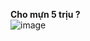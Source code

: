 **Cho mựn 5 trịu ?** <br>
![image](https://github.com/Wezg/Wezg/assets/89374842/8ee2a2ae-9664-485c-946c-790b482dd31b)
